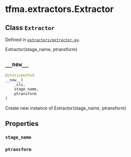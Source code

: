 <div itemscope itemtype="http://developers.google.com/ReferenceObject">
<meta itemprop="name" content="tfma.extractors.Extractor" />
<meta itemprop="path" content="Stable" />
<meta itemprop="property" content="stage_name"/>
<meta itemprop="property" content="ptransform"/>
<meta itemprop="property" content="__new__"/>
</div>

# tfma.extractors.Extractor

## Class `Extractor`





Defined in [`extractors/extractor.py`](https://github.com/tensorflow/model-analysis/tree/master/tensorflow_model_analysis/extractors/extractor.py).

<!-- Placeholder for "Used in" -->

Extractor(stage_name, ptransform)

<h2 id="__new__"><code>__new__</code></h2>

``` python
@staticmethod
__new__(
    _cls,
    stage_name,
    ptransform
)
```

Create new instance of Extractor(stage_name, ptransform)



## Properties

<h3 id="stage_name"><code>stage_name</code></h3>



<h3 id="ptransform"><code>ptransform</code></h3>





